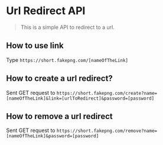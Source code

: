 # Url Redirect API

> This is a simple API to redirect to a url.

## How to use link

Type `https://short.fakepng.com/[nameOfTheLink]`

## How to create a url redirect?

Sent GET request to `https://short.fakepng.com/create?name=[nameOfTheLink]&link=[urlToRedirect]&password=[password]`

## How to remove a url redirect

Sent GET request to `https://short.fakepng.com/remove?name=[nameOfTheLink]&password=[password]`

